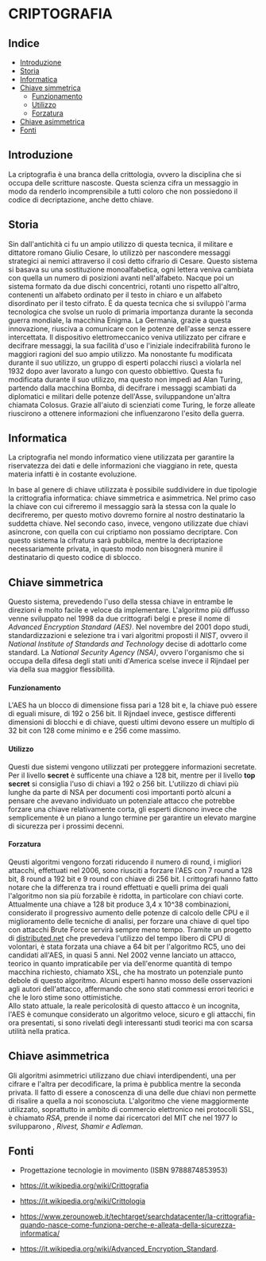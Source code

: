 # CRIPTOGRAFIA

## Indice

- [Introduzione](#Introduzione)
- [Storia](#Storia)
- [Informatica](#Informatica)
- [Chiave simmetrica](#Chiave-simmetrica)
  - [Funzionamento](#Funzionamento)
  - [Utilizzo](#Utilizzo) 
  - [Forzatura](#Forzatura)
- [Chiave asimmetrica](#Chiave-asimmetrica)
- [Fonti](#Fonti)


## Introduzione

La criptografia è una branca della crittologia, ovvero la disciplina che si occupa delle scritture nascoste. Questa scienza cifra un messaggio in modo da renderlo incomprensibile a tutti coloro che non possiedono il codice di decriptazione, anche detto chiave.


## Storia

Sin dall'antichità ci fu un ampio utilizzo di questa tecnica, il militare e dittatore romano Giulio Cesare, lo utilizzò per nascondere messaggi strategici ai nemici attraverso il così detto cifrario di Cesare. Questo sistema si basava su una sostituzione monoalfabetica, ogni lettera veniva cambiata con quella un numero di posizioni avanti nell'alfabeto. Nacque poi un sistema formato da due dischi concentrici, rotanti uno rispetto all'altro, contenenti un alfabeto ordinato per il testo in chiaro e un alfabeto disordinato per il testo cifrato. È da questa tecnica che si sviluppò l'arma tecnologica che svolse un ruolo di primaria importanza durante la seconda guerra mondiale, la macchina Enigma. La Germania, grazie a questa innovazione, riusciva a comunicare con le potenze dell'asse senza essere intercettata. Il dispositivo elettromeccanico veniva utilizzato per cifrare e decifrare messaggi, la sua facilità d'uso e l'iniziale indecifrabilità furono le maggiori ragioni del suo ampio utilizzo. Ma nonostante fu modificata durante il suo utilizzo, un gruppo di esperti polacchi riuscì a violarla nel 1932 dopo aver lavorato a lungo con questo obbiettivo. 
Questa fu modificata durante il suo utilizzo, ma questo non impedì ad Alan Turing, partendo dalla macchina Bomba, di decifrare i messaggi scambiati da diplomatici e militari delle potenze dell'Asse, sviluppandone un'altra chiamata Colosus. Grazie all'aiuto di scienziati come Turing, le forze alleate riuscirono a ottenere informazioni che influenzarono l'esito della guerra. <br />


## Informatica

La criptografia nel mondo informatico viene utilizzata per garantire la riservatezza dei dati e delle informazioni che viaggiano in rete, questa materia infatti è in costante evoluzione. 

In base al genere di chiave utilizzata è possibile suddividere in due tipologie la crittografia informatica: chiave simmetrica e asimmetrica. Nel primo caso la chiave con cui cifreremo il messaggio sarà la stessa con la quale lo decifreremo, per questo motivo dovremo fornire al nostro destinatario la suddetta chiave. Nel secondo caso, invece, vengono utilizzate due chiavi asincrone, con quella con cui criptiamo non possiamo decriptare. Con questo sistema la cifratura sarà pubbilca, mentre la decriptazione necessariamente privata, in questo modo non bisognerà munire il destinatario di questo codice di sblocco.


## Chiave simmetrica

Questo sistema, prevedendo l'uso della stessa chiave in entrambe le direzioni è molto facile e veloce da implementare. L'algoritmo più diffusso venne sviluppato nel 1998 da due crittografi belgi e prese il nome di *Advanced Encryption Standard (AES)*. Nel novembre del 2001 dopo studi, standardizzazioni e selezione tra i vari algoritmi proposti il *NIST*, ovvero il *National Institute of Standards and Technology* decise di adottarlo come standard. La *National Security Agency (NSA)*, ovvero l'organismo che si occupa della difesa degli stati uniti d'America scelse invece il Rijndael per via della sua maggior flessibilità.

#### Funzionamento
L'AES ha un blocco di dimensione fissa pari a 128 bit e, la chiave può essere di eguali misure, di 192 o 256 bit. 
Il Rijndael invece, gestisce differenti dimensioni di blocchi e di chiave, questi ultimi devono essere un multiplo di 32 bit con 128 come minimo e e 256 come massimo.

#### Utilizzo
Questi due sistemi vengono utilizzati per proteggere informazioni secretate. Per il livello **secret** è sufficente una chiave a 128 bit, mentre per il livello **top secret** si consiglia l'uso di chiavi a 192 o 256 bit. L'utilizzo di chiavi più lunghe da parte di NSA per documenti così importanti portò alcuni a pensare che avevano individuato un potenziale attacco che potrebbe forzare una chiave relativamente corta, gli esperti dicnono invece che semplicemente è un piano a lungo termine per garantire un elevato margine di sicurezza per i prossimi decenni. 

#### Forzatura
Qeusti algoritmi vengono forzati riducendo il numero di round, i migliori attacchi, effettuati nel 2006, sono riusciti a forzare l'AES con 7 round a 128 bit, 8 round  a 192 bit e 9 round con chiave di 256 bit.
I crittografi hanno fatto notare che la differenza tra i round effettuati e quelli prima dei quali l'algoritmo non sia più forzabile è ridotta, in particolare con chiavi corte. Attualmente una chiave a 128 bit produce 3,4 x 10^38 combinazioni, considerato il progressivo aumento delle potenze di calcolo delle CPU e il miglioramento delle tecniche di analisi, per forzare una chiave di quel tipo con attacchi Brute Force servirà sempre meno tempo. Tramite un progetto di [distributed.net](https://www.distributed.net/Main_Page) che prevedeva l'utilizzo del tempo libero di CPU di volontari, è stata forzata una chiave a 64 bit per l'algoritmo RC5, uno dei candidati all'AES, in quasi 5 anni.
Nel 2002 venne lanciato un attacco, teorico in quanto impraticabile per via dell'enorme quantità di tempo macchina richiesto, chiamato XSL, che ha mostrato un potenziale punto debole di questo algoritmo. Alcuni esperti hanno mosso delle osservazioni agli autori dell'attacco, affermando che sono stati commessi errori teorici e che le loro stime sono ottimistiche.<br />
Allo stato attuale, la reale pericolosità di questo attacco è un incognita, l'AES è comunque considerato un algoritmo veloce, sicuro e gli attacchi, fin ora presentati, si sono rivelati degli interessanti studi teorici ma con scarsa utilità nella pratica. 


## Chiave asimmetrica

Gli algoritmi asimmetrici utilizzano due chiavi interdipendenti, una per cifrare e l'altra per decodificare, la prima è pubblica mentre la seconda privata. Il fatto di essere a conoscenza di una delle due chiavi non permette di risalire a quella a noi sconosciuta. L'algoritmo che viene maggiormente utilizzato, soprattutto in ambito di commercio elettronico nei protocolli SSL, è chiamato *RSA*, prende il nome dai ricercatori del MIT che nel 1977 lo svilupparono , *Rivest, Shamir e Adleman*.


## Fonti

- Progettazione tecnologie in movimento (ISBN 9788874853953)

- https://it.wikipedia.org/wiki/Crittografia

- https://it.wikipedia.org/wiki/Crittologia

- https://www.zerounoweb.it/techtarget/searchdatacenter/la-crittografia-quando-nasce-come-funziona-perche-e-alleata-della-sicurezza-informatica/

- https://it.wikipedia.org/wiki/Advanced_Encryption_Standard.
